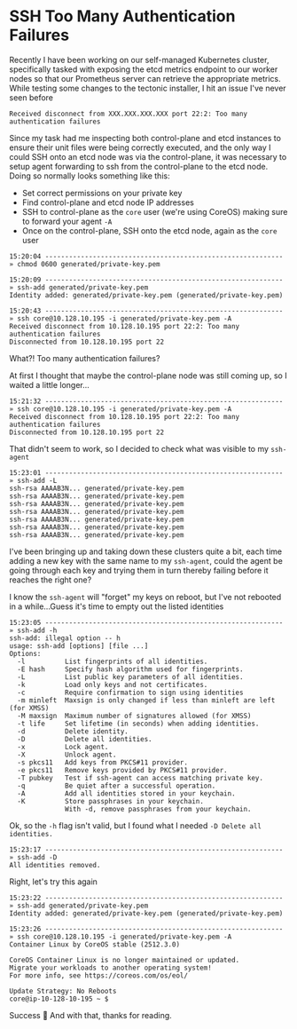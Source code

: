# SSH Too Many Authentication Failures


Recently I have been working on our self-managed Kubernetes cluster, specifically tasked with exposing the etcd metrics
endpoint to our worker nodes so that our Prometheus server can retrieve the appropriate metrics. While testing some changes
to the tectonic installer, I hit an issue I've never seen before

`Received disconnect from XXX.XXX.XXX.XXX port 22:2: Too many authentication failures`

Since my task had me inspecting both control-plane and etcd instances to ensure their unit files were being correctly executed,
and the only way I could SSH onto an etcd node was via the control-plane, it was necessary to setup agent forwarding
to ssh from the control-plane to the etcd node. Doing so normally looks something like this:
* Set correct permissions on your private key
* Find control-plane and etcd node IP addresses
* SSH to control-plane as the `core` user (we're using CoreOS) making sure to forward your agent `-A`
* Once on the control-plane, SSH onto the etcd node, again as the `core` user

```
15:20:04 ------------------------------------------------------------
» chmod 0600 generated/private-key.pem

15:20:09 ------------------------------------------------------------
» ssh-add generated/private-key.pem
Identity added: generated/private-key.pem (generated/private-key.pem)

15:20:43 ------------------------------------------------------------
» ssh core@10.128.10.195 -i generated/private-key.pem -A
Received disconnect from 10.128.10.195 port 22:2: Too many authentication failures
Disconnected from 10.128.10.195 port 22
```
What?! Too many authentication failures?

At first I thought that maybe the control-plane node was still coming up, so I waited a little longer...
```
15:21:32 ------------------------------------------------------------
» ssh core@10.128.10.195 -i generated/private-key.pem -A
Received disconnect from 10.128.10.195 port 22:2: Too many authentication failures
Disconnected from 10.128.10.195 port 22
```

That didn't seem to work, so I decided to check what was visible to my `ssh-agent`
```
15:23:01 ------------------------------------------------------------
» ssh-add -L
ssh-rsa AAAAB3N... generated/private-key.pem
ssh-rsa AAAAB3N... generated/private-key.pem
ssh-rsa AAAAB3N... generated/private-key.pem
ssh-rsa AAAAB3N... generated/private-key.pem
ssh-rsa AAAAB3N... generated/private-key.pem
ssh-rsa AAAAB3N... generated/private-key.pem
ssh-rsa AAAAB3N... generated/private-key.pem
```

I've been bringing up and taking down these clusters quite a bit, each time adding a new key with the same name
to my `ssh-agent`, could the agent be going through each key and trying them in turn thereby failing before it reaches
the right one?

I know the `ssh-agent` will "forget" my keys on reboot, but I've not rebooted in a while...Guess it's time to empty out
the listed identities
```
15:23:05 ------------------------------------------------------------
» ssh-add -h
ssh-add: illegal option -- h
usage: ssh-add [options] [file ...]
Options:
  -l          List fingerprints of all identities.
  -E hash     Specify hash algorithm used for fingerprints.
  -L          List public key parameters of all identities.
  -k          Load only keys and not certificates.
  -c          Require confirmation to sign using identities
  -m minleft  Maxsign is only changed if less than minleft are left (for XMSS)
  -M maxsign  Maximum number of signatures allowed (for XMSS)
  -t life     Set lifetime (in seconds) when adding identities.
  -d          Delete identity.
  -D          Delete all identities.
  -x          Lock agent.
  -X          Unlock agent.
  -s pkcs11   Add keys from PKCS#11 provider.
  -e pkcs11   Remove keys provided by PKCS#11 provider.
  -T pubkey   Test if ssh-agent can access matching private key.
  -q          Be quiet after a successful operation.
  -A          Add all identities stored in your keychain.
  -K          Store passphrases in your keychain.
              With -d, remove passphrases from your keychain.
```

Ok, so the `-h` flag isn't valid, but I found what I needed `-D Delete all identities.`
```
15:23:17 ------------------------------------------------------------
» ssh-add -D
All identities removed.
```

Right, let's try this again
```
15:23:22 ------------------------------------------------------------
» ssh-add generated/private-key.pem
Identity added: generated/private-key.pem (generated/private-key.pem)

15:23:26 ------------------------------------------------------------
» ssh core@10.128.10.195 -i generated/private-key.pem -A
Container Linux by CoreOS stable (2512.3.0)

CoreOS Container Linux is no longer maintained or updated.
Migrate your workloads to another operating system!
For more info, see https://coreos.com/os/eol/

Update Strategy: No Reboots
core@ip-10-128-10-195 ~ $
```

Success 🥳
And with that, thanks for reading.

